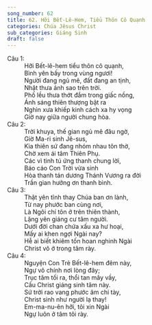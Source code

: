 ```yaml
---
song_number: 62
title: 62. Hỡi Bết-Lê-Hem, Tiểu Thôn Cô Quạnh
categories: Chúa Jêsus Christ
sub_categories: Giáng Sinh
draft: false
---
```

<dl><dt>Câu 1:</dt><dd data-verse="1">Hỡi Bết-lê-hem tiểu thôn cô quạnh, <br/>Bình yên bấy trong vùng ngươi! <br/>Người đang ngủ mê, đất đang an tịnh, <br/>Nhặt thưa ánh sao trên trời. <br/>Phố lều thưa thớt đắm trong giấc nồng, <br/>Ánh sáng thiên thượng bật ra <br/>Nghìn xưa khiếp kinh cách xa hy vọng <br/>Giờ nay giữa người chung hòa. </dd><dt>Câu 2:</dt><dd data-verse="2">Trời khuya, thế gian ngủ mê đâu ngờ, <br/>Giờ Ma-ri sinh Jê-sus, <br/>Kìa thiên sứ đang nhóm nhau tôn thờ, <br/>Chờ xem ái tâm Thiên Phụ. <br/>Các vì tinh tú ứng thanh chung lời, <br/>Báo cáo Con Trời vừa sinh <br/>Hòa thanh tán dương Thánh Vương ra đời <br/>Trần gian hưởng ơn thanh bình. </dd><dt>Câu 3:</dt><dd data-verse="3">Thật yên tĩnh thay Chúa ban ơn lành, <br/>Từ nay phước ban cùng nơi, <br/>Là Ngôi chí tôn ở trên thiên thành, <br/>Lặng yên giáng cư tâm người. <br/>Dưới đời chan chứa xấu xa hư hoại, <br/>Mấy ai khen ngợi Ngài nay? <br/>Hễ ai biết khiêm tốn hoan nghinh Ngài <br/>Christ vô ở trong tâm rày. </dd><dt>Câu 4:</dt><dd data-verse="4">Nguyện Con Trẻ Bết-lê-hem đêm này, <br/>Ngự vô chính nơi lòng đây; <br/>Trục tăm tối ra, thổi tan mây vầy, <br/>Cầu Christ giáng sinh tâm này. <br/>Sứ trời rao vang phước âm chi tày, <br/>Christ sinh như người lạ thay! <br/>Em-ma-nu-ên hỡi, tôi xin Ngài <br/>Ngự luôn ở tâm tôi rày. </dd></dl>